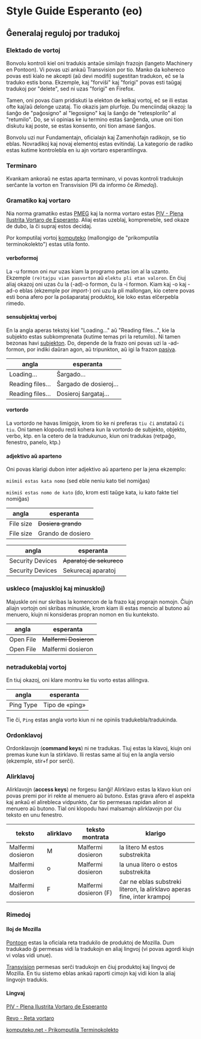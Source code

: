 # Style Guide Esperanto (eo)

## Ĝeneralaj reguloj por tradukoj

### Elektado de vortoj

Bonvolu kontroli kiel oni tradukis antaŭe similajn frazojn (langeto Machinery en Pontoon). Vi povas uzi ankaŭ Transvision por tio. Manko da kohereco povas esti kialo ne akcepti (aŭ devi modifi) sugestitan tradukon, eĉ se la traduko estis bona. Ekzemple, kaj "forviŝi" kaj "forigi" povas esti taŭgaj tradukoj por "delete", sed ni uzas "forigi" en Firefox.

Tamen, oni povas ĉiam pridiskuti la elekton de kelkaj vortoj, eĉ se ili estas ofte kaj/aŭ delonge uzataj. Tio okazis jam plurfoje. Du menciindaj okazoj: la ŝanĝo de "paĝosigno" al "legosigno" kaj la ŝanĝo de "retesplorilo" al "retumilo". Do, se vi opinias ke iu termino estas ŝanĝenda, unue oni tion diskutu kaj poste, se estas konsento, oni tion amase ŝanĝos.

Bonvolu uzi nur Fundamentajn, oficialajn kaj Zamenhofajn radikojn, se tio eblas. Novradikoj kaj novaj elementoj estas evitindaj. La kategorio de radiko estas kutime kontrolebla en iu ajn vortaro esperantlingva.

### Terminaro

Kvankam ankoraŭ ne estas aparta terminaro, vi povas kontroli tradukojn serĉante la vorton en Transvision (Pli da informo ĉe _Rimedoj_).

### Gramatiko kaj vortaro

Nia norma gramatiko estas [PMEG](http://bertilow.com/pmeg/ "Plena Manlibro de Esperanta Gramatiko") kaj la norma vortaro estas [PIV - Plena Ilustrita Vortaro de Esperanto](http://vortaro.net "Plena Ilustrita Vortaro de Esperanto").
Aliaj estas uzeblaj, kompreneble, sed okaze de dubo, la ĉi supraj estos decidaj.

Por komputilaj vortoj [komputeko](https://komputeko.net/) (mallongigo de "prikomputila terminokolekto") estas utila fonto.

#### verboformoj

La -u formon oni *nur* uzas kiam la programo petas ion al la uzanto. Ekzemple `(re)tajpu vian pasvorton` aŭ `elektu pli etan valoron`. En ĉiuj aliaj okazoj oni uzas ĉu la (-ad)-o formon, ĉu la -i formon. Kiam kaj -o kaj -ad-o eblas (ekzemple por *import-*) oni uzu la pli mallongan, kio cetere povas esti bona afero por la poŝaparataj produktoj, kie loko estas elĉerpebla rimedo.

#### sensubjektaj verboj

En la angla aperas tekstoj kiel "Loading..." aŭ "Reading files...", kie la subjekto estas subkomprenata (kutime temas pri la retumilo). Ni tamen bezonas havi [subjekton](http://bertilow.com/pmeg/gramatiko/verboj_frazroloj/sensubjektaj.html). Do, depende de la frazo oni povas uzi la -ad- formon, por indiki daŭran agon, aŭ tripunkton, aŭ igi la frazon [pasiva](http://bertilow.com/pmeg/gramatiko/pasivo/bazaj_reguloj.html).

|angla|esperanta|
| --- | --- |
|Loading…|Ŝargado…|
|Reading files…|Ŝargado de dosieroj…|
|Reading files…|Dosieroj ŝargataj…|

#### vortordo

La vortordo ne havas limigojn, krom tio ke ni preferas `tiu ĉi` anstataŭ `ĉi tiu`. Oni tamen klopodu resti kohera kun la vortordo de subjekto, objekto, verbo, ktp. en la cetero de la tradukunuo, kiun oni tradukas (retpaĝo, fenestro, panelo, ktp.)

#### adjektivo aŭ aparteno

Oni povas klarigi dubon inter adjektivo aŭ aparteno per la jena ekzemplo:

`miŝmiŝ estas kata nomo` (sed eble neniu kato tiel nomiĝas)

`miŝmiŝ estas nomo de kato` (do, krom esti taŭge kata, iu kato fakte tiel nomiĝas)

|angla|esperanta|
| --- | --- |
|File size|~~Dosiera grando~~|
|File size|Grando de dosiero|

|angla|esperanta|
| --- | --- |
|Security Devices|~~Aparatoj de sekureco~~|
|Security Devices|Sekurecaj aparatoj|

### uskleco (majuskloj kaj minuskloj)

Majuskle oni nur skribas la komencon de la frazo kaj proprajn nomojn. Ĉiujn aliajn vortojn oni skribas minuskle, krom kiam ili estas mencio al butono aŭ menuero, kiujn ni konsideras propran nomon en tiu kunteksto.

|angla|esperanta|
| --- | --- |
|Open File|~~Malfermi Dosieron~~|
|Open File|Malfermi dosieron|

### netradukeblaj vortoj

En tiuj okazoj, oni klare montru ke tiu vorto estas alilingva.

|angla|esperanta|
| --- | --- |
|Ping Type|Tipo de «ping»|

Tie ĉi, `Ping` estas angla vorto kiun ni ne opiniis tradukebla/tradukinda.

### Ordonklavoj

Ordonklavojn (__command keys__) ni ne tradukas. Tiuj estas la klavoj, kiujn oni premas kune kun la stirklavo. Ili restas same al tiuj en la angla versio (ekzemple, stir+f por serĉi).

### Alirklavoj

Alirklavojn (__access keys__) ne forgesu ŝanĝi! Alirklavo estas la klavo kiun oni povas premi por iri rekte al menuero aŭ butono. Estas grava afero el aspekta kaj ankaŭ el alirebleca vidpunkto, ĉar tio permesas rapidan aliron al menuero aŭ butono. Tial oni klopodu havi malsamajn alirklavojn por ĉiu teksto en unu fenestro.

|teksto|alirklavo|teksto montrata|klarigo|
| --- | --- | --- | --- |
|Malfermi dosieron|M|Malfermi dosieron| la litero M estos substrekita
|Malfermi dosieron|o|Malfermi dosieron| la unua litero o estos substrekita
|Malfermi dosieron|F|Malfermi dosieron (F)| ĉar ne eblas substreki literon, la alirklavo aperas fine, inter krampoj

### Rimedoj

#### Iloj de Mozilla

[Pontoon](https://pontoon.mozilla.org/eo/ "Pontoon (eo)") estas la oficiala reta tradukilo de produktoj de Mozilla.
Dum tradukado ĝi permesas vidi la tradukojn en aliaj lingvoj (vi povas agordi kiujn vi volas vidi unue).

[Transvision](https://transvision.mozfr.org/ "Transvision") permesas serĉi tradukojn en ĉiuj produktoj kaj lingvoj de Mozilla. En tiu sistemo eblas ankaŭ raporti cimojn kaj vidi kion la aliaj lingvojn tradukis.

#### Lingvaj

[PIV - Plena Ilustrita Vortaro de Esperanto](http://vortaro.net "Plena Ilustrita Vortaro de Esperanto")

[Revo - Reta vortaro](http://www.reta-vortaro.de/revo/ "Reta vortaro")

[komputeko.net - Prikomputila Terminokolekto](https://komputeko.net/)
